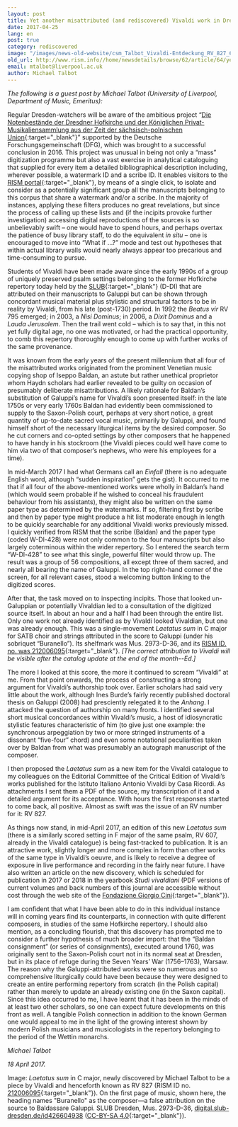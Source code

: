 ```yaml
---
layout: post
title: Yet another misattributed (and rediscovered) Vivaldi work in Dresden
date: 2017-04-25
lang: en
post: true
category: rediscovered
image: "/images/news-old-website/csm_Talbot_Vivaldi-Entdeckung_RV_827_64cc70cc09.jpg"
old_url: http://www.rism.info//home/newsdetails/browse/62/article/64/yet-another-misattributed-and-rediscovered-vivaldi-work-in-dresden.html
email: mtalbot@liverpool.ac.uk
author: Michael Talbot
---
```



_The following is a guest post by Michael Talbot (University of Liverpool, Department of Music, Emeritus):_

Regular Dresden-watchers will be aware of the ambitious project “[Die Notenbestände der Dresdner Hofkirche und der Königlichen Privat-Musikaliensammlung aus der Zeit der sächsisch-polnischen Union](http://hofmusik.slub-dresden.de/en/themes/court-church-and-royal-private-music-collection/){:target="_blank"}” supported by the Deutsche Forschungsgemeinschaft (DFG), which was brought to a successful conclusion in 2016. This project was unusual in being not only a “mass” digitization programme but also a vast exercise in analytical cataloguing that supplied for every item a detailed bibliographical description including, wherever possible, a watermark ID and a scribe ID. It enables visitors to the [RISM portal](https://opac.rism.info/){:target="_blank"}, by means of a single click, to isolate and consider as a potentially significant group all the manuscripts belonging to this corpus that share a watermark and/or a scribe. In the majority of instances, applying these filters produces no great revelations, but since the process of calling up these lists and (if the incipits provoke further investigation) accessing digital reproductions of the sources is so unbelievably swift – one would have to spend hours, and perhaps overtax the patience of busy library staff, to do the equivalent _in situ_ – one is encouraged to move into “What if ...?” mode and test out hypotheses that within actual library walls would nearly always appear too precarious and time-consuming to pursue.

Students of Vivaldi have been made aware since the early 1990s of a group of uniquely preserved psalm settings belonging to the former Hofkirche repertory today held by the [SLUB](https://www.slub-dresden.de/startseite/){:target="_blank"} (D-Dl) that are attributed on their manuscripts to Galuppi but can be shown through concordant musical material plus stylistic and structural factors to be in reality by Vivaldi, from his late (post-1730) period. In 1992 the _Beatus vir_ RV 795 emerged; in 2003, a _Nisi Dominus_; in 2006, a _Dixit Dominus_ and a _Lauda Jerusalem_. Then the trail went cold – which is to say that, in this not yet fully digital age, no one was motivated, or had the practical opportunity, to comb this repertory thoroughly enough to come up with further works of the same provenance.

It was known from the early years of the present millennium that all four of the misattributed works originated from the prominent Venetian music copying shop of Iseppo Baldan, an astute but rather unethical proprietor whom Haydn scholars had earlier revealed to be guilty on occasion of presumably deliberate misattributions. A likely rationale for Baldan’s substitution of Galuppi’s name for Vivaldi’s soon presented itself: in the late 1750s or very early 1760s Baldan had evidently been commissioned to supply to the Saxon-Polish court, perhaps at very short notice, a great quantity of up-to-date sacred vocal music, primarily by Galuppi, and found himself short of the necessary liturgical items by the desired composer. So he cut corners and co-opted settings by other composers that he happened to have handy in his stockroom (the Vivaldi pieces could well have come to him via two of that composer’s nephews, who were his employees for a time).

In mid-March 2017 I had what Germans call an _Einfall_ (there is no adequate English word, although “sudden inspiration” gets the gist). It occurred to me that if all four of the above-mentioned works were wholly in Baldan’s hand (which would seem probable if he wished to conceal his fraudulent behaviour from his assistants), they might also be written on the same paper type as determined by the watermarks. If so, filtering first by scribe and then by paper type might produce a hit list moderate enough in length to be quickly searchable for any additional Vivaldi works previously missed. I quickly verified from RISM that the scribe (Baldan) and the paper type (coded W-Dl-428) were not only common to the four manuscripts but also largely coterminous within the wider repertory. So I entered the search term “W-Dl-428” to see what this single, powerful filter would throw up. The result was a group of 56 compositions, all except three of them sacred, and nearly all bearing the name of Galuppi. In the top right-hand corner of the screen, for all relevant cases, stood a welcoming button linking to the digitized scores.

After that, the task moved on to inspecting incipits. Those that looked un-Galuppian or potentially Vivaldian led to a consultation of the digitized source itself. In about an hour and a half I had been through the entire list. Only one work not already identified as by Vivaldi looked Vivaldian, but one was already enough. This was a single-movement _Laetatus sum_ in C major for SATB choir and strings attributed in the score to Galuppi (under his sobriquet “Buranello”). Its shelfmark was Mus. 2973-D-36, and its [RISM ID. no. was 212006095](https://opac.rism.info/search?id=212006095&Language=en){:target="_blank"}. _[The correct attribution to Vivaldi will be visible after the catalog update at the end of the month--Ed.]_

The more I looked at this score, the more it continued to scream “Vivaldi” at me. From that point onwards, the process of constructing a strong argument for Vivaldi’s authorship took over. Earlier scholars had said very little about the work, although Ines Burde’s fairly recently published doctoral thesis on Galuppi (2008) had presciently relegated it to the _Anhang_. I attacked the question of authorship on many fronts. I identified several short musical concordances within Vivaldi’s music, a host of idiosyncratic stylistic features characteristic of him (to give just one example: the synchronous arpeggiation by two or more stringed instruments of a dissonant “five-four” chord) and even some notational peculiarities taken over by Baldan from what was presumably an autograph manuscript of the composer.

I then proposed the _Laetatus sum_ as a new item for the Vivaldi catalogue to my colleagues on the Editorial Committee of the Critical Edition of Vivaldi’s works published for the Istituto Italiano Antonio Vivaldi by Casa Ricordi. As attachments I sent them a PDF of the source, my transcription of it and a detailed argument for its acceptance. With hours the first responses started to come back, all positive. Almost as swift was the issue of an RV number for it: RV 827.

As things now stand, in mid-April 2017, an edition of this new _Laetatus sum_ (there is a similarly scored setting in F major of the same psalm, RV 607, already in the Vivaldi catalogue) is being fast-tracked to publication. It is an attractive work, slightly longer and more complex in form than other works of the same type in Vivaldi’s oeuvre, and is likely to receive a degree of exposure in live performance and recording in the fairly near future. I have also written an article on the new discovery, which is scheduled for publication in 2017 or 2018 in the yearbook _Studi vivaldiani_ (PDF versions of current volumes and back numbers of this journal are accessible without cost through the web site of the [Fondazione Giorgio Cini](http://www.cini.it/publications/studi-vivaldiani-16){:target="_blank"}).

I am confident that what I have been able to do in this individual instance will in coming years find its counterparts, in connection with quite different composers, in studies of the same Hofkirche repertory. I should also mention, as a concluding flourish, that this discovery has prompted me to consider a further hypothesis of much broader import: that the “Baldan consignment” (or series of consignments), executed around 1760, was originally sent to the Saxon-Polish court not in its normal seat at Dresden, but in its place of refuge during the Seven Years’ War (1756–1763), Warsaw. The reason why the Galuppi-attributed works were so numerous and so comprehensive liturgically could have been because they were designed to create an entire performing repertory from scratch (in the Polish capital) rather than merely to update an already existing one (in the Saxon capital). Since this idea occurred to me, I have learnt that it has been in the minds of at least two other scholars, so one can expect future developments on this front as well. A tangible Polish connection in addition to the known German one would appeal to me in the light of the growing interest shown by modern Polish musicians and musicologists in the repertory belonging to the period of the Wettin monarchs.



_Michael Talbot_

_18 April 2017._

Image: _Laetatus sum_ in C major, newly discovered by Michael Talbot to be a piece by Vivaldi and henceforth known as RV 827 (RISM ID no. [212006095](https://opac.rism.info/search?id=212006095&Language=en){:target="_blank"}). On the first page of music, shown here, the heading names "Buranello" as the composer—a false attribution on the source to Baldassare Galuppi.
SLUB Dresden, Mus. 2973-D-36, [digital.slub-dresden.de/id426604938](http://digital.slub-dresden.de/id426604938) ([CC-BY-SA 4.0](http://creativecommons.org/licenses/by-sa/4.0/deed.de){:target="_blank"}).





